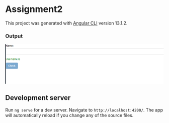 # Assignment2

This project was generated with [Angular CLI](https://github.com/angular/angular-cli) version 13.1.2.

### Output
<img src="Assignment2.PNG"/>

## Development server

Run `ng serve` for a dev server. Navigate to `http://localhost:4200/`. The app will automatically reload if you change any of the source files.

